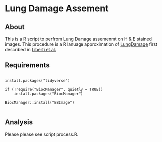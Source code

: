 # Lung Damage Assement 

## About
This is a R script to perfrom Lung Damage assemenmt on H & E stained images. This procedure is a R lanuage approximation of [LungDamage](https://github.com/WALIII/LungDamage) first described in  [Liberti et al.](https://doi.org/10.1016/j.celrep.2021.109092)


## Requirements
```

install.packages("tidyverse")

if (!require("BiocManager", quietly = TRUE))
    install.packages("BiocManager")

BiocManager::install("EBImage")


```
## Analysis

Please please see script process.R. 
